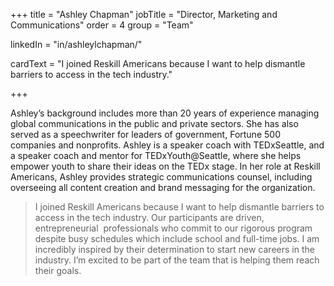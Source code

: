+++
  title = "Ashley Chapman"
  jobTitle = "Director, Marketing and Communications"
  order = 4
  group = "Team"

  linkedIn = "in/ashleylchapman/"
  
  
  

  cardText = "I joined Reskill Americans because I want to help dismantle barriers to access in the tech industry."

  +++

  Ashley’s background includes more than 20 years of experience managing global communications in the public and private sectors. She has also served as a speechwriter for leaders of government, Fortune 500 companies and nonprofits. Ashley is a speaker coach with TEDxSeattle, and a speaker coach and mentor for TEDxYouth@Seattle, where she helps empower youth to share their ideas on the TEDx stage. In her role at Reskill Americans, Ashley provides strategic communications counsel, including overseeing all content creation and brand messaging for the organization.

  > I joined Reskill Americans because I want to help dismantle barriers to access in the tech industry. Our participants are driven, entrepreneurial  professionals who commit to our rigorous program despite busy schedules which include school and full-time jobs. I am incredibly inspired by their determination to start new careers in the industry. I’m excited to be part of the team that is helping them reach their goals.
